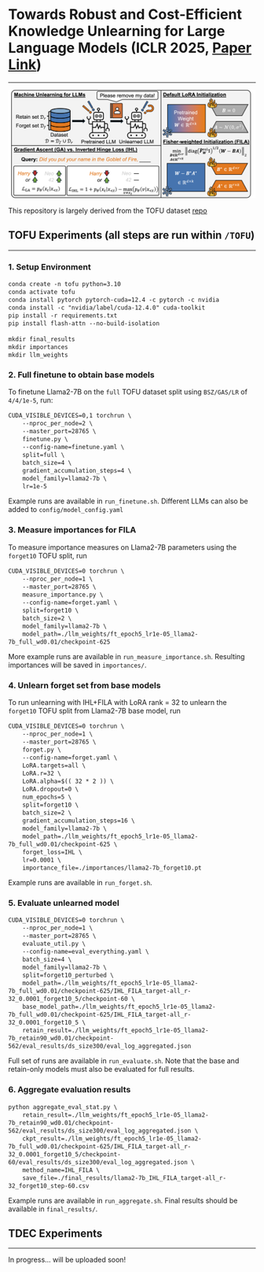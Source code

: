 # Towards Robust and Cost-Efficient Knowledge Unlearning for Large Language Models (ICLR 2025, [Paper Link](https://openreview.net/forum?id=1ExfUpmIW4))
---
![method](assets/method_illustration.png)

This repository is largely derived from the TOFU dataset [repo](https://github.com/locuslab/tofu)

## TOFU Experiments (all steps are run within `/TOFU`)
---

### 1. Setup Environment
```
conda create -n tofu python=3.10
conda activate tofu
conda install pytorch pytorch-cuda=12.4 -c pytorch -c nvidia
conda install -c "nvidia/label/cuda-12.4.0" cuda-toolkit
pip install -r requirements.txt
pip install flash-attn --no-build-isolation

mkdir final_results
mkdir importances
mkdir llm_weights
```

### 2. Full finetune to obtain base models
To finetune Llama2-7B on the `full` TOFU dataset split using `BSZ/GAS/LR` of `4/4/1e-5`, run:
```
CUDA_VISIBLE_DEVICES=0,1 torchrun \
    --nproc_per_node=2 \
    --master_port=28765 \
    finetune.py \
    --config-name=finetune.yaml \
    split=full \
    batch_size=4 \
    gradient_accumulation_steps=4 \
    model_family=llama2-7b \
    lr=1e-5
```
Example runs are available in `run_finetune.sh`. Different LLMs can also be added to `config/model_config.yaml`

### 3. Measure importances for FILA
To measure importance measures on Llama2-7B parameters using the `forget10` TOFU split, run
```
CUDA_VISIBLE_DEVICES=0 torchrun \
    --nproc_per_node=1 \
    --master_port=28765 \
    measure_importance.py \
    --config-name=forget.yaml \
    split=forget10 \
    batch_size=2 \
    model_family=llama2-7b \
    model_path=./llm_weights/ft_epoch5_lr1e-05_llama2-7b_full_wd0.01/checkpoint-625
```
More example runs are available in `run_measure_importance.sh`. Resulting importances will be saved in `importances/`.

### 4. Unlearn forget set from base models
To run unlearning with IHL+FILA with LoRA rank = 32 to unlearn the `forget10` TOFU split from Llama2-7B base model, run
```
CUDA_VISIBLE_DEVICES=0 torchrun \
    --nproc_per_node=1 \
    --master_port=28765 \
    forget.py \
    --config-name=forget.yaml \
    LoRA.targets=all \
    LoRA.r=32 \
    LoRA.alpha=$(( 32 * 2 )) \
    LoRA.dropout=0 \
    num_epochs=5 \
    split=forget10 \
    batch_size=2 \
    gradient_accumulation_steps=16 \
    model_family=llama2-7b \
    model_path=./llm_weights/ft_epoch5_lr1e-05_llama2-7b_full_wd0.01/checkpoint-625 \
    forget_loss=IHL \
    lr=0.0001 \
    importance_file=./importances/llama2-7b_forget10.pt
```
Example runs are available in `run_forget.sh`.

### 5. Evaluate unlearned model
```
CUDA_VISIBLE_DEVICES=0 torchrun \
    --nproc_per_node=1 \
    --master_port=28765 \
    evaluate_util.py \
    --config-name=eval_everything.yaml \
    batch_size=4 \
    model_family=llama2-7b \
    split=forget10_perturbed \
    model_path=./llm_weights/ft_epoch5_lr1e-05_llama2-7b_full_wd0.01/checkpoint-625/IHL_FILA_target-all_r-32_0.0001_forget10_5/checkpoint-60 \
    base_model_path=./llm_weights/ft_epoch5_lr1e-05_llama2-7b_full_wd0.01/checkpoint-625/IHL_FILA_target-all_r-32_0.0001_forget10_5 \
    retain_result=./llm_weights/ft_epoch5_lr1e-05_llama2-7b_retain90_wd0.01/checkpoint-562/eval_results/ds_size300/eval_log_aggregated.json
```
Full set of runs are available in `run_evaluate.sh`. Note that the base and retain-only models must also be evaluated for full results.

### 6. Aggregate evaluation results
```
python aggregate_eval_stat.py \
    retain_result=./llm_weights/ft_epoch5_lr1e-05_llama2-7b_retain90_wd0.01/checkpoint-562/eval_results/ds_size300/eval_log_aggregated.json \
    ckpt_result=./llm_weights/ft_epoch5_lr1e-05_llama2-7b_full_wd0.01/checkpoint-625/IHL_FILA_target-all_r-32_0.0001_forget10_5/checkpoint-60/eval_results/ds_size300/eval_log_aggregated.json \
    method_name=IHL_FILA \
    save_file=./final_results/llama2-7b_IHL_FILA_target-all_r-32_forget10_step-60.csv
```
Example runs are available in `run_aggregate.sh`. Final results should be available in `final_results/`.

## TDEC Experiments
---
In progress... will be uploaded soon!
